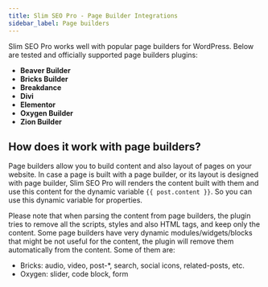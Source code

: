 ```yaml
---
title: Slim SEO Pro - Page Builder Integrations
sidebar_label: Page builders
---
```


Slim SEO Pro works well with popular page builders for WordPress. Below are tested  and officially supported page builders plugins:

- **Beaver Builder**
- **Bricks Builder**
- **Breakdance**
- **Divi**
- **Elementor**
- **Oxygen Builder**
- **Zion Builder**

## How does it work with page builders?

Page builders allow you to build content and also layout of pages on your website. In case a page is built with a page builder, or its layout is designed with page builder, Slim SEO Pro will renders the content built with them and use this content for the dynamic variable `{{ post.content }}`. So you can use this dynamic variable for properties.

Please note that when parsing the content from page builders, the plugin tries to remove all the scripts, styles and also HTML tags, and keep only the content. Some page builders have very dynamic modules/widgets/blocks that might be not useful for the content, the plugin will remove them automatically from the content. Some of them are:

- Bricks: audio, video, post-*, search, social icons, related-posts, etc.
- Oxygen: slider, code block, form

